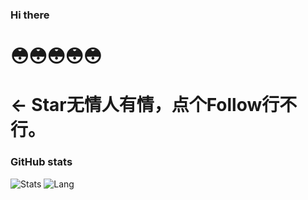 ### Hi there 

#           😳😳😳😳😳

# ← Star无情人有情，点个Follow行不行。

### GitHub stats

![Stats](https://github-readme-stats.vercel.app/api?username=A2gel)
![Lang](https://github-readme-stats.vercel.app/api/top-langs/?username=A2gel&layout=compact)
